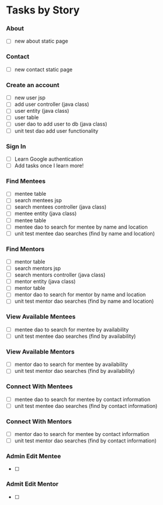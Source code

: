 # Tasks by Story

### About
- [ ] new about static page

### Contact
- [ ] new contact static page

### Create an account
- [ ] new user jsp
- [ ] add user controller (java class)
- [ ] user entity (java class)
- [ ] user table
- [ ] user dao to add user to db (java class)
- [ ] unit test dao add user functionality

### Sign In
- [ ] Learn Google authentication
- [ ] Add tasks once I learn more!

### Find Mentees
- [ ] mentee table
- [ ] search mentees jsp
- [ ] search mentees controller (java class)
- [ ] mentee entity (java class)
- [ ] mentee table
- [ ] mentee dao to search for mentee by name and location
- [ ] unit test mentee dao searches (find by name and location)

### Find Mentors
- [ ] mentor table
- [ ] search mentors jsp
- [ ] search mentors controller (java class)
- [ ] mentor entity (java class)
- [ ] mentor table
- [ ] mentor dao to search for mentor by name and location
- [ ] unit test mentor dao searches (find by name and location)

### View Available Mentees
- [ ] mentee dao to search for mentee by availability
- [ ] unit test mentee dao searches (find by availability)

### View Available Mentors
- [ ] mentor dao to search for mentee by availability
- [ ] unit test mentor dao searches (find by availability)

### Connect With Mentees
- [ ] mentee dao to search for mentee by contact information
- [ ] unit test mentee dao searches (find by contact information)

### Connect With Mentors
- [ ] mentor dao to search for mentee by contact information
- [ ] unit test mentor dao searches (find by contact information)

### Admin Edit Mentee
- [ ] 

### Admit Edit Mentor
- [ ] 